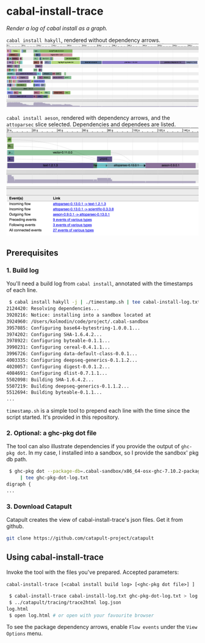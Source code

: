 # cabal-install-trace
*Render a log of cabal install as a graph.*

`cabal install hakyll`, rendered without dependency arrows.
![cabal install hakyll](images/cabal-install-hakyll.png)

`cabal install aeson`, rendered with dependency arrows, and the `attoparsec` slice selected. Dependencies and dependees are listed.
![cabal install aeson](images/cabal-install-aeson-flow.png)

## Prerequisites

### 1. Build log
You'll need a build log from `cabal install`, annotated with the timestamps of each line.

```bash
 $ cabal install hakyll -j | ./timestamp.sh | tee cabal-install-log.txt
2124420: Resolving dependencies...
3920216: Notice: installing into a sandbox located at
3924960: /Users/kolmodin/code/project/.cabal-sandbox
3957085: Configuring base64-bytestring-1.0.0.1...
3974202: Configuring SHA-1.6.4.2...
3978922: Configuring byteable-0.1.1...
3990231: Configuring cereal-0.4.1.1...
3996726: Configuring data-default-class-0.0.1...
4003335: Configuring deepseq-generics-0.1.1.2...
4020057: Configuring digest-0.0.1.2...
4084691: Configuring dlist-0.7.1.1...
5502098: Building SHA-1.6.4.2...
5507219: Building deepseq-generics-0.1.1.2...
5512694: Building byteable-0.1.1...
...
```

`timestamp.sh` is a simple tool to prepend each line with the time since the script started. It's provided in this repository.

### 2. Optional: a ghc-pkg dot file

The tool can also illustrate dependencies if you provide the output of `ghc-pkg dot`. In my case, I installed into a sandbox, so I provide the sandbox' pkg db path.

```bash
 $ ghc-pkg dot --package-db=.cabal-sandbox/x86_64-osx-ghc-7.10.2-packages.conf.d/ \
     | tee ghc-pkg-dot-log.txt
digraph {
...
```

### 3. Download Catapult

Catapult creates the view of cabal-install-trace's json files. Get it from github.

```bash
git clone https://github.com/catapult-project/catapult
```

## Using cabal-install-trace

Invoke the tool with the files you've prepared. Accepted parameters:

`cabal-install-trace [<cabal install build log> [<ghc-pkg dot file>] ]`

```bash
 $ cabal-install-trace cabal-install-log.txt ghc-pkg-dot-log.txt > log.json
 $ ../catapult/tracing/trace2html log.json
log.html
 $ open log.html # or open with your favourite browser
```

To see the package dependency arrows, enable `Flow events` under the `View Options` menu.
